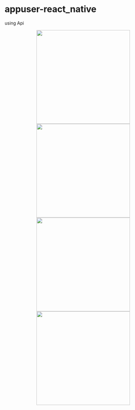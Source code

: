 # appuser-react_native
using Api


<p align="center">
<img src="https://user-images.githubusercontent.com/49092089/83022005-100a5b80-a055-11ea-8e56-09df74907b81.jpeg" width="300">
<img src="https://user-images.githubusercontent.com/49092089/83022002-100a5b80-a055-11ea-9a33-86f5edecd804.jpeg" width="300">
<img src="https://user-images.githubusercontent.com/49092089/83021999-0ed92e80-a055-11ea-835a-85c614c6d8a0.jpeg" width="300">
<img src="https://user-images.githubusercontent.com/49092089/83021994-0da80180-a055-11ea-9d72-df2daeda0e63.jpeg" width="300">
</p>
